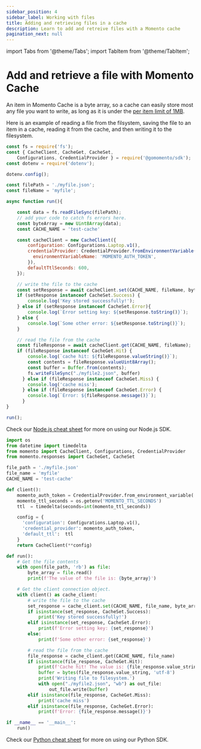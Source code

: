 ```yaml
---
sidebar_position: 4
sidebar_label: Working with files
title: Adding and retrieving files in a cache
description: Learn to add and retreive files with a Momento cache
pagination_next: null
---
```


import Tabs from '@theme/Tabs';
import TabItem from '@theme/TabItem';

# Add and retrieve a file with Momento Cache
An item in Momento Cache is a byte array, so a cache can easily store most any file you want to write, as long as it is under the [per item limit of 1MB](/manage/limits).

Here is an example of reading a file from the filsystem, saving the file to an item in a cache, reading it from the cache, and then writing it to the filesystem.
  <Tabs>
    <TabItem value="nodejs" label="Node.js" default>

```javascript
const fs = require('fs');
const { CacheClient, CacheGet, CacheSet, 
    Configurations, CredentialProvider } = require('@gomomento/sdk');
const dotenv = require('dotenv');

dotenv.config();

const filePath = './myfile.json';
const fileName = 'myfile';

async function run(){

    const data = fs.readFileSync(filePath);
    // add your code to catch fs errors here.
    const byteArray = new Uint8Array(data);
    const CACHE_NAME = 'test-cache'

    const cacheClient = new CacheClient({
        configuration: Configurations.Laptop.v1(),
        credentialProvider: CredentialProvider.fromEnvironmentVariable({
          environmentVariableName: 'MOMENTO_AUTH_TOKEN',
        }),
        defaultTtlSeconds: 600,
    });

    // write the file to the cache
    const setResponse = await cacheClient.set(CACHE_NAME, fileName, byteArray);
    if (setResponse instanceof CacheSet.Success) {
        console.log('Key stored successfully!');
    } else if (setResponse instanceof CacheSet.Error){
        console.log(`Error setting key: ${setResponse.toString()}`);
    } else {
        console.log(`Some other error: ${setResponse.toString()}`);
    }

    // read the file from the cache
    const fileResponse = await cacheClient.get(CACHE_NAME, fileName);
    if (fileResponse instanceof CacheGet.Hit) {
        console.log(`cache hit: ${fileResponse.valueString()}`);
        const contents = fileResponse.valueUint8Array();
        const buffer = Buffer.from(contents);
        fs.writeFileSync("./myfile2.json", buffer)
      } else if (fileResponse instanceof CacheGet.Miss) {
        console.log('cache miss');
      } else if (fileResponse instanceof CacheGet.Error) {
        console.log(`Error: ${fileResponse.message()}`);
      }
}

run();
```

Check our [Node.js cheat sheet](/develop/guides/cheat-sheets/momento-cache-nodejs-cheat-sheet.md) for more on using our Node.js SDK.
   </TabItem>
   <TabItem value="py" label="Python">

```python
import os
from datetime import timedelta
from momento import CacheClient, Configurations, CredentialProvider
from momento.responses import CacheGet, CacheSet

file_path = './myfile.json'
file_name = 'myfile'
CACHE_NAME = 'test-cache'

def client():
    momento_auth_token = CredentialProvider.from_environment_variable('MOMENTO_AUTH_TOKEN')
    momento_ttl_seconds = os.getenv('MOMENTO_TTL_SECONDS')
    ttl  = timedelta(seconds=int(momento_ttl_seconds))

    config = {
      'configuration': Configurations.Laptop.v1(),
      'credential_provider': momento_auth_token,
      'default_ttl':  ttl
    }
    return CacheClient(**config)

def run():
    # Get the file contents
    with open(file_path, 'rb') as file:
        byte_array = file.read()
        print(f'The value of the file is: {byte_array}')

    # Get the client connection object.
    with client() as cache_client:
        # write the file to the cache
        set_response = cache_client.set(CACHE_NAME, file_name, byte_array)
        if isinstance(set_response, CacheSet.Success):
            print('Key stored successfully!')
        elif isinstance(set_response, CacheSet.Error):
            print(f'Error setting key: {set_response}')
        else:
            print(f'Some other error: {set_response}')

        # read the file from the cache
        file_response = cache_client.get(CACHE_NAME, file_name)
        if isinstance(file_response, CacheGet.Hit):
            print(f'Cache hit! The value is: {file_response.value_string}')
            buffer = bytes(file_response.value_string, 'utf-8')
            print('Writing file to filesystem.')
            with open("./myfile2.json", "wb") as out_file:
                out_file.write(buffer)
        elif isinstance(file_response, CacheGet.Miss):
            print('cache miss')
        elif isinstance(file_response, CacheGet.Error):
            print(f'Error: {file_response.message()}')

if __name__ == '__main__':
    run()

```

Check our [Python cheat sheet](/develop/guides/cheat-sheets/momento-cache-python-cheat-sheet.md) for more on using our Python SDK.

   </TabItem>
</Tabs>
